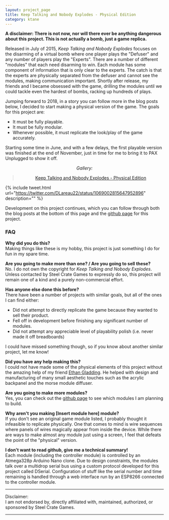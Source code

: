 ```yaml
---
layout: project_page
title: Keep Talking and Nobody Explodes - Physical Edition
category: ktane
---
```


**A disclaimer: There is not now, nor will there ever be anything dangerous about this 
project. This is not actually a bomb, just a game replica.**


Released in July of 2015, *Keep Talking and Nobody Explodes* focuses on the
disarming of a virtual bomb where one player plays the "Defuser" and any number
of players play the "Experts". There are a number of different "modules" that
each need disarming to win. Each module has some component of information that
is only clear to the experts. The catch is that the experts are physically
separated from the defuser and cannot see the modules, making communication
important. Shortly after release, my friends and I became obsessed with the
game, drilling the modules until we could tackle even the hardest of bombs,
racking up hundreds of plays.

Jumping forward to 2018, in a story you can follow more in the blog posts below,
I decided to start making a physical version of the game. The goals for this
project are:
- It must be fully playable.
- It must be fully modular.
- Whenever possible, it must replicate the look/play of the game accurately.

Starting some time in June, and with a few delays, the first playable
version was finished at the end of November, just in time for me to bring it to 
PAX Unplugged to show it off.

<div style="text-align: center;">
	<div><i> Gallery: </i></div>
	<blockquote class="imgur-embed-pub" lang="en" data-id="a/J6HdM0v"><a href="//imgur.com/J6HdM0v">Keep Talking and Nobody Explodes - Physical Edition</a></blockquote><script async src="//s.imgur.com/min/embed.js" charset="utf-8"></script>
</div>

{% include tweet.html 
url="https://twitter.com/DLareau22/status/1069002815647952896" description="" %}

Development on this project continues, which you can follow through both the
blog posts at the bottom of this page and the 
[github page](https://github.com/dlareau/KTANE-physical) for this project.

### FAQ ###
**Why did you do this?**  
Making things like these is my hobby, this project is just something I do
for fun in my spare time. 

**Are you going to make more than one? / Are you going to sell these?**  
No. I do not own the copyright for *Keep Talking and Nobody Explodes*. Unless
contacted by Steel Crate Games to expressly do so, this project will remain one
of a kind and a purely non-commercial effort. 

**Has anyone else done this before?**  
There have been a number of projects with similar goals, but all of the ones I
can find either:
- Did not attempt to directly replicate the game because they wanted to sell
their product.
- Fell off in development before finishing any significant number of modules.
- Did not attempt any appreciable level of playability polish (i.e. never made 
it off breadboards)

I could have missed something though, so if you know about another similar 
project, let me know!

**Did you have any help making this?**  
I could not have made some of the physical elements of this project without the
amazing help of my friend [Ethan Gladding](http://www.egladding.com/). He
helped with design and manufacturing of many small aesthetic touches such as the
acrylic backpanel and the morse module diffuser.

**Are you going to make more modules?**  
Yes, you can check out the 
[github page](https://github.com/dlareau/KTANE-physical) to see which modules
I am planning to build. 

**Why aren't you making [Insert module here] module?**  
If you don't see an original game module listed, I probably thought it
infeasible to replicate physically. One that comes to mind is wire sequences
where panels of wires magically appear from inside the device. While there are 
ways to make almost any module just using a screen, I feel that defeats the
point of the "physical" version.

**I don't want to read github, give me a technical summary!**  
Each module (including the controller module) is controlled by an Atmega328p
Arduino Nano clone. Due to design constraints, the modules talk over a 
multidrop serial bus using a custom protocol developed for this project called
DSerial. Configuration of stuff like the serial number and time remaining is
handled through a web interface run by an ESP8266 connected to the controller
module.

---
Disclaimer:  
I am not endorsed by, directly affiliated with, 
maintained, authorized, or sponsored by Steel Crate Games.

---
